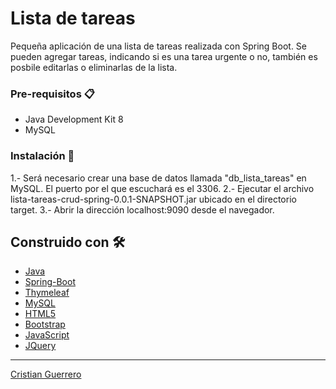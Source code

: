 # Lista de tareas

Pequeña aplicación de una lista de tareas realizada con Spring Boot. Se pueden agregar tareas, indicando si es una tarea urgente o no, también es posbile editarlas o eliminarlas de la lista.

### Pre-requisitos 📋

* Java Development Kit 8
* MySQL

### Instalación 🔧

1.- Será necesario crear una base de datos llamada "db_lista_tareas" en MySQL. El puerto por el que escuchará es el 3306.
2.- Ejecutar el archivo lista-tareas-crud-spring-0.0.1-SNAPSHOT.jar ubicado en el directorio target.
3.- Abrir la dirección localhost:9090 desde el navegador.

## Construido con 🛠️

* [Java](https://docs.oracle.com/javase/8/docs/api/)
* [Spring-Boot](https://docs.spring.io/spring-boot/docs/current/reference/htmlsingle/)
* [Thymeleaf](https://www.thymeleaf.org/documentation.html)
* [MySQL](https://dev.mysql.com/doc/)
* [HTML5](https://developer.mozilla.org/es/docs/HTML/HTML5)
* [Bootstrap](https://getbootstrap.com/docs/5.0/getting-started/introduction/)
* [JavaScript](https://developer.mozilla.org/es/docs/Web/JavaScript)
* [JQuery](https://api.jquery.com/)

---
[Cristian Guerrero](https://github.com/CristianGuerreroGuijosa)
